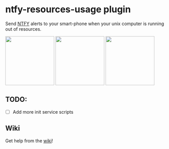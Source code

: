 # ntfy-resources-usage plugin
Send [NTFY](https://ntfy.sh/) alerts to your smart-phone when your unix computer is running out of resources.

<a href="https://play.google.com/store/apps/details?id=io.heckel.ntfy"><img src="https://upload.wikimedia.org/wikipedia/commons/archive/7/78/20220907104001!Google_Play_Store_badge_EN.svg" width="153px" height="auto"></a> <a href="https://f-droid.org/en/packages/io.heckel.ntfy/"><img src="https://upload.wikimedia.org/wikipedia/commons/a/a3/Get_it_on_F-Droid_(material_design).svg" width="153px" height="auto"></a> <a href="https://apps.apple.com/us/app/ntfy/id1625396347"><img src="https://upload.wikimedia.org/wikipedia/commons/archive/3/3c/20170219160110!Download_on_the_App_Store_Badge.svg" width="153px" height="auto"></a>
<!-- Get It On Google Play - https://upload.wikimedia.org/wikipedia/commons/archive/7/78/20220907104001!Google_Play_Store_badge_EN.svg -->
<!-- Get It On F-Droid - https://upload.wikimedia.org/wikipedia/commons/archive/3/3c/20170219160110%21Download_on_the_App_Store_Badge.svg -->
<!-- Download on the App Store - https://upload.wikimedia.org/wikipedia/commons/archive/3/3c/20170219160110!Download_on_the_App_Store_Badge.svg -->

## TODO:
* [ ] Add more init service scripts

## Wiki
Get help from the [wiki](https://github.com/TheRealOne78/ntfy-resources-usage/wiki)!
